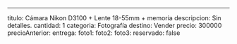 ---
titulo: Cámara Nikon D3100 + Lente 18-55mm + memoria
descripcion: Sin detalles.
cantidad: 1
categoria: Fotografía
destino: Vender
precio: 300000
precioAnterior: 
entrega: 
foto1: 
foto2: 
foto3: 
reservado: false
